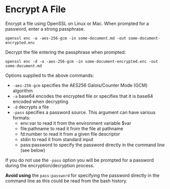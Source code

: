 # Encrypt A File

Encrypt a file using OpenSSL on Linux or Mac. When prompted for a password, enter a strong passphrase.

```shell
openssl enc -a -aes-256-gcm -in some-document.md -out some-document-encrypted.enc
```

Decrypt the file entering the passphrase when prompted:

```shell
openssl enc -d -a -aes-256-gcm -in some-document-encrypted.enc -out some-document.md
``` 

Options supplied to the above commands:

* `-aes-256-gcm` specifies the AES256 Galois/Counter Mode (GCM) algorithm
* `-a` base64 encodes the encrypted file or specifies that it is base64 encoded when decrypting
* `-d` decrypts a file
* `-pass` specifies a password source. This argument can have various formats: 
  * env:var to read it from the environment variable $var
  * file:pathname to read it from the file at pathname 
  * fd:number to read it from a given file descriptor
  * stdin to read it from standard input 
  * pass:password to specify the password directly in the command line (see below) 

If you do not use the `-pass` option you will be prompted for a password during the encryption/decryption process.

__Avoid using__ the `pass:password` for specifying the password directly in the command line as this could be read from the bash history.